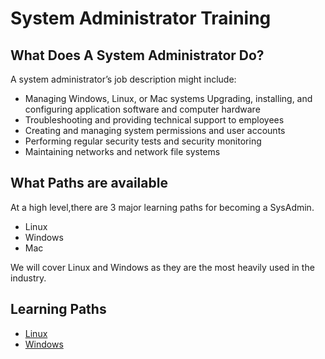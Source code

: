 # System Administrator Training

## What Does A System Administrator Do?
A system administrator’s job description might include: 

- Managing Windows, Linux, or Mac systems
Upgrading, installing, and configuring application software and computer hardware
- Troubleshooting and providing technical support to employees
- Creating and managing system permissions and user accounts
- Performing regular security tests and security monitoring
- Maintaining networks and network file systems

## What Paths are available

At a high level,there are 3 major learning paths for becoming a SysAdmin.

- Linux
- Windows
- Mac

We will cover Linux and Windows as they are the most heavily used in the industry.

## Learning Paths

- [Linux](/linux/README.md)
- [Windows](/windows/README.md)